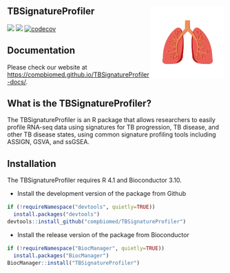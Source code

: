 ## TBSignatureProfiler <img src="https://github.com/compbiomed/TBSignatureProfiler-docs/blob/master/lungs1.png?raw=true" align="right" width="170" />

[![](https://img.shields.io/github/last-commit/compbiomed/TBSignatureProfiler.svg)](https://github.com/compbiomed/TBSignatureProfiler/commits/master)
[![](https://img.shields.io/badge/lifecycle-maturing-blue.svg)](https://www.tidyverse.org/lifecycle/#maturing)
[![codecov](https://codecov.io/gh/compbiomed/TBSignatureProfiler/branch/master/graph/badge.svg)](https://codecov.io/gh/compbiomed/TBSignatureProfiler)


## Documentation
Please check our website at https://compbiomed.github.io/TBSignatureProfiler-docs/.

## What is the TBSignatureProfiler?
The TBSignatureProfiler is an R package that allows researchers to easily profile RNA-seq data using signatures for TB progression, TB disease, and other TB disease states, using common signature profiling tools including ASSIGN, GSVA, and ssGSEA.

## Installation

The TBSignatureProfiler requires R 4.1 and Bioconductor 3.10.

* Install the development version of the package from Github 

``` r
if (!requireNamespace("devtools", quietly=TRUE))
  install.packages("devtools")
devtools::install_github("compbiomed/TBSignatureProfiler")
```

* Install the release version of the package from Bioconductor

``` r
if (!requireNamespace("BiocManager", quietly=TRUE))
  install.packages("BiocManager")
BiocManager::install("TBSignatureProfiler")

```

